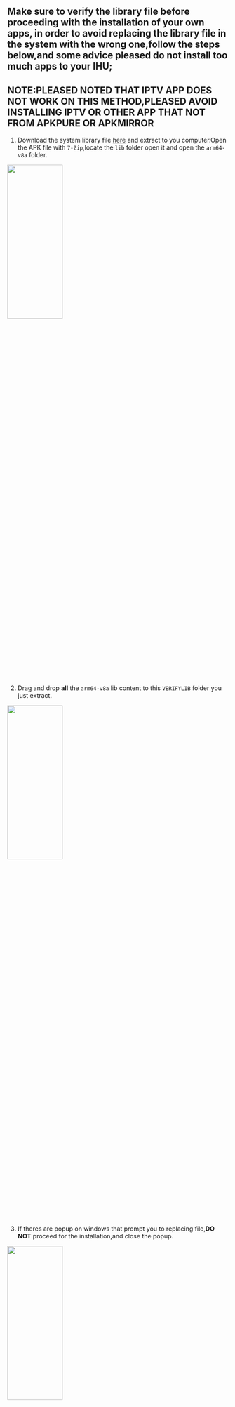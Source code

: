 ## Make sure to verify the library file before proceeding with the installation of your own apps, in order to avoid replacing the library file in the system with the wrong one,follow the steps below,and some advice pleased do not install too much apps to your IHU;

## NOTE:PLEASED NOTED THAT IPTV APP DOES NOT WORK ON THIS METHOD,PLEASED AVOID INSTALLING IPTV OR OTHER APP THAT NOT FROM APKPURE OR APKMIRROR

1.  Download the system library file [here](https://drive.google.com/file/d/1ZNA5vJ7sN2Wk0kk08OFMKNcQIkII2R3d/view?usp=share_link) and extract to you computer.Open the APK file with `7-Zip`,locate the `lib` folder open it and open the `arm64-v8a` folder.

<img src="https://user-images.githubusercontent.com/124480402/223598768-04345c67-5825-4ccd-bbe9-cec1785f1b42.JPG" width=50% height=30%>

  
2.  Drag and drop **all** the `arm64-v8a` lib content to this `VERIFYLIB` folder you just extract.

<img src="https://user-images.githubusercontent.com/124480402/223599562-af5d4ef8-648d-48b2-9da7-b24182a4c41f.JPG" width=50% height=30%>

3.  If theres are popup on windows that prompt you to replacing file,**DO NOT** proceed for the installation,and close the popup.

<img src="https://user-images.githubusercontent.com/124480402/223625980-0a0ae4d3-1e42-4c99-a83d-5fad9ba0d933.JPG" width=50% height=30%>

4.  If the APK file does not contain any lib file then you are safe to install the app.

